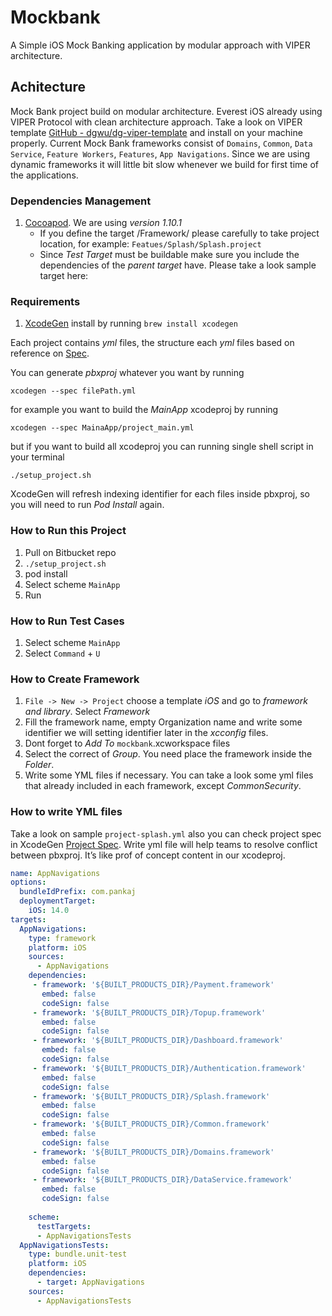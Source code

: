 # Mockbank
A Simple iOS Mock Banking application by modular approach with VIPER architecture.

## Achitecture
Mock Bank project build on modular architecture.
Everest iOS already using VIPER Protocol with clean architecture approach. Take a look on VIPER template [GitHub - dgwu/dg-viper-template](https://github.com/dgwu/dg-viper-template) and install on your machine properly.
Current Mock Bank frameworks consist of `Domains`, `Common`, `Data Service`, `Feature Workers`, `Features`, `App Navigations`.
Since we are using dynamic frameworks it will little bit slow whenever we build for first time of the applications.

### Dependencies Management
1. [Cocoapod](_https://guides.cocoapods.org/_). We are using *version 1.10.1*
    * If you define the target /Framework/ please carefully to take project location, for example: `Featues/Splash/Splash.project` 
    * Since *Test Target* must be buildable make sure you include the dependencies of the *parent target* have. Please take a look sample target here:

### Requirements
1. [XcodeGen](_https://github.com/yonaskolb/XcodeGen_) install by running `brew install xcodegen`

Each project contains *yml* files, the structure each *yml* files based on reference on [Spec](_https://github.com/yonaskolb/XcodeGen/blob/master/Docs/ProjectSpec.md_). 

You can generate *pbxproj* whatever you want by running

 `xcodegen --spec filePath.yml`

for example you want to build the *MainApp* xcodeproj by running

`xcodegen --spec MainaApp/project_main.yml`

but if you want to build all xcodeproj you can running single shell script in your terminal

 `./setup_project.sh` 

XcodeGen will refresh indexing identifier for each files inside pbxproj, so you will need to run *Pod Install* again.

### How to Run this Project
1. Pull on Bitbucket repo
2. `./setup_project.sh`
3. pod install
4. Select scheme `MainApp` 
5. Run

### How to Run Test Cases
1. Select scheme `MainApp`
2. Select `Command` + `U` 


### How to Create Framework
1. `File -> New -> Project` choose a template *iOS* and go to *framework and library*. Select *Framework*
2. Fill the framework name, empty Organization name and write some identifier we will setting identifier later in the *xcconfig* files.
3. Dont forget to *Add To* `mockbank`.xcworkspace files
4. Select the correct of *Group*. You need place the framework inside the *Folder*.
5. Write some YML files if necessary. You can take a look some yml files that already included in each framework, except *CommonSecurity*.

### How to write YML files
Take a look on sample `project-splash.yml` also you can check project spec in XcodeGen [Project Spec](https://github.com/yonaskolb/XcodeGen/blob/master/Docs/ProjectSpec.md). Write yml file will help teams to resolve conflict between pbxproj. It’s like prof of concept content in our xcodeproj.

```yaml
name: AppNavigations
options:
  bundleIdPrefix: com.pankaj
  deploymentTarget:
    iOS: 14.0
targets:
  AppNavigations:
    type: framework
    platform: iOS
    sources:
      - AppNavigations
    dependencies:
     - framework: '${BUILT_PRODUCTS_DIR}/Payment.framework'
       embed: false
       codeSign: false
     - framework: '${BUILT_PRODUCTS_DIR}/Topup.framework'
       embed: false
       codeSign: false
     - framework: '${BUILT_PRODUCTS_DIR}/Dashboard.framework'
       embed: false
       codeSign: false
     - framework: '${BUILT_PRODUCTS_DIR}/Authentication.framework'
       embed: false
       codeSign: false
     - framework: '${BUILT_PRODUCTS_DIR}/Splash.framework'
       embed: false
       codeSign: false
     - framework: '${BUILT_PRODUCTS_DIR}/Common.framework'
       embed: false
       codeSign: false
     - framework: '${BUILT_PRODUCTS_DIR}/Domains.framework'
       embed: false
       codeSign: false
     - framework: '${BUILT_PRODUCTS_DIR}/DataService.framework'
       embed: false
       codeSign: false
       
    scheme:
      testTargets:
      - AppNavigationsTests
  AppNavigationsTests:
    type: bundle.unit-test
    platform: iOS
    dependencies:
      - target: AppNavigations
    sources:
      - AppNavigationsTests
```
